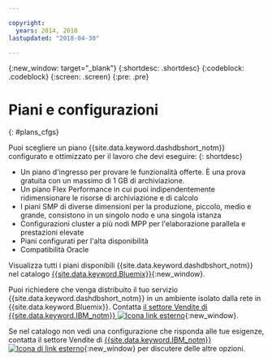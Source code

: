 ```yaml
---

copyright:
  years: 2014, 2018
lastupdated: "2018-04-30"

---
```


<!-- Attribute definitions --> 
{:new_window: target="_blank"}
{:shortdesc: .shortdesc}
{:codeblock: .codeblock}
{:screen: .screen}
{:pre: .pre}

# Piani e configurazioni
{: #plans_cfgs}

Puoi scegliere un piano {{site.data.keyword.dashdbshort_notm}} configurato e ottimizzato per il lavoro che devi eseguire:
{: shortdesc}

   * Un piano d'ingresso per provare le funzionalità offerte. È una prova gratuita con un massimo di 1 GB di archiviazione.
   * Un piano Flex Performance in cui puoi indipendentemente ridimensionare le risorse di archiviazione e di calcolo
   * I piani SMP di diverse dimensioni per la produzione, piccolo, medio e grande, consistono in un singolo nodo e una singola istanza
   * Configurazioni cluster a più nodi MPP per l'elaborazione parallela e prestazioni elevate
   * Piani configurati per l'alta disponibilità
   * Compatibilità Oracle

Visualizza tutti i piani disponibili {{site.data.keyword.dashdbshort_notm}} nel catalogo [{{site.data.keyword.Bluemix}}](https://console.bluemix.net/catalog/services/db2-warehouse){:new_window}.
<!--   * Plans configured for data warehouse and online analytical processing (OLAP) workloads: [{{site.data.keyword.dashdbshort_notm}}](https://console.bluemix.net/catalog/services/db2-warehouse){:new_window} -->
<!--   * Plans configured for high-speed, transactional processing (OLTP): [{{site.data.keyword.dashdbshort_notm}} for Transactions](https://console.ng.bluemix.net/catalog/services/dashdb-for-transactions-sql-database){:new_window} -->

Puoi richiedere che venga distribuito il tuo servizio {{site.data.keyword.dashdbshort_notm}} in un ambiente isolato dalla rete in {{site.data.keyword.Bluemix}}. Contatta [il settore Vendite di {{site.data.keyword.IBM_notm}} ![Icona link esterno](../../icons/launch-glyph.svg "Icona link esterno")](https://www.ibm.com/connect/ibm/us/en/?lnk=fcw){:new_window}.

Se nel catalogo non vedi una configurazione che risponda alle tue esigenze, contatta il settore Vendite di [{{site.data.keyword.IBM_notm}} ![Icona di link esterno](../../icons/launch-glyph.svg "Icona di link esterno")](https://www.ibm.com/connect/ibm/us/en/?lnk=fcw){:new_window} per discutere delle altre opzioni.
